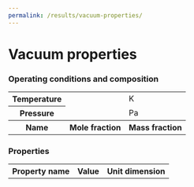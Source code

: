 ```yaml
---
permalink: /results/vacuum-properties/
---
```

<h1 class="text-center"><b>Vacuum properties</b></h1>
<h3 class="text-center"><b>Operating conditions and composition</b></h3>
<table class="table table-striped text-left" style="margin:auto"  id="input-table">
  <tbody>
    <tr>
      <th scope="row">Temperature <i class="fa-regular fa-temperature-three-quarters"></i></th>
      <td id="T"></td>
      <td>K</td>
    </tr>
    <tr>
      <th scope="row">Pressure <i class="fa-regular fa-gauge"></i></th>
      <td id="P"></td>
      <td>Pa</td>
    </tr>
    <tr>
      <th scope="row">Name <i class="fa-regular fa-atom"></i></th>
      <th>Mole fraction <i class="fa-regular fa-chart-pie"></i></th>
      <th>Mass fraction <i class="fa-regular fa-chart-pie"></i></th>
    </tr>
  </tbody>
</table>

<h3 class="text-center"><b>Properties</b></h3>
<table class="table table-striped text-left" style="margin:auto" id="output-table">
  <tbody>
    <tr>
      <th scope="row">Property name <i class="fa-regular fa-vial"></i></th>
      <th>Value <i class="fa-regular fa-chart-line"></i></th>
      <th>Unit dimension <i class="fa-regular fa-scale-balanced"></i></th>
    </tr>
  </tbody>
</table>